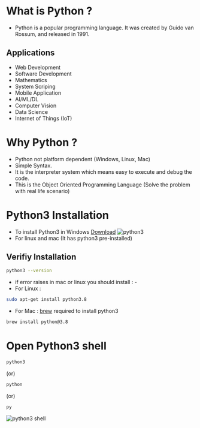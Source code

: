 # What is Python ?

* Python is a popular programming language. It was created by Guido van Rossum, and released in 1991.

## Applications
- Web Development
- Software Development
- Mathematics
- System Scriping
- Mobile Application 
- AI/ML/DL
- Computer Vision 
- Data Science
- Internet of Things (IoT)

# Why Python ?

- Python not platform dependent (Windows, Linux, Mac)
- Simple Syntax.
- It is the interpreter system which means easy to execute and debug the code.
- This is the Object Oriented Programming Language (Solve the problem with real life scenario)

# Python3 Installation
- To install Python3 in Windows [Download](https://www.python.org/downloads/)
![python3](https://sites.pitt.edu/~naraehan/python3/img/win-install-2.png)
- For linux and mac (It has python3 pre-installed)

## Verifiy Installation

```bash
python3 --version
```
- if error raises in mac or linux you should install : -
- For Linux :
```bash
sudo apt-get install python3.8
```
- For Mac : [brew](https://brew.shx) required to install python3
```bash
brew install python@3.8
```

# Open Python3 shell

```bash
python3 
```
(or)
```bash
python
```
(or) 
```bash
py
```
![python3 shell](https://media.geeksforgeeks.org/wp-content/uploads/20191211195520/Run-a-Python-Script-in-interactive-mode-GfG.png)